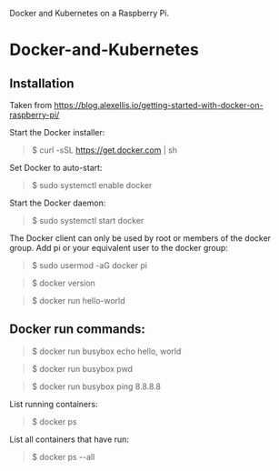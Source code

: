 Docker and Kubernetes on a Raspberry Pi.

# Docker-and-Kubernetes

## Installation
Taken from https://blog.alexellis.io/getting-started-with-docker-on-raspberry-pi/

Start the Docker installer: 

> $ curl -sSL https://get.docker.com | sh

Set Docker to auto-start:

> $ sudo systemctl enable docker

Start the Docker daemon:

> $ sudo systemctl start docker

The Docker client can only be used by root or members of the docker group. Add pi or your equivalent user to the docker group:

> $ sudo usermod -aG docker pi

> $ docker version

> $ docker run hello-world

## Docker run commands:
> $ docker run busybox echo hello, world

> $ docker run busybox pwd

> $ docker run busybox ping 8.8.8.8

List running containers:
> $ docker ps

List all containers that have run:
> $ docker ps --all

